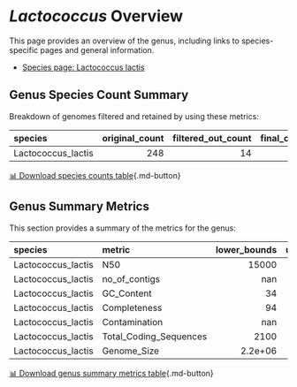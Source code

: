 # *Lactococcus* Overview
This page provides an overview of the genus, including links to species-specific pages and general information.

- [Species page: Lactococcus lactis](Lactococcus_lactis/index.md)
## Genus Species Count Summary
Breakdown of genomes filtered and retained by using these metrics:

| species            |   original_count |   filtered_out_count |   final_count |
|:-------------------|-----------------:|---------------------:|--------------:|
| Lactococcus_lactis |              248 |                   14 |           234 |


[📊 Download species counts table](species_counts.csv){.md-button}
## Genus Summary Metrics
This section provides a summary of the metrics for the genus:

| species            | metric                 |   lower_bounds |   upper_bounds |
|:-------------------|:-----------------------|---------------:|---------------:|
| Lactococcus_lactis | N50                    |    15000       |        nan     |
| Lactococcus_lactis | no_of_contigs          |      nan       |        280     |
| Lactococcus_lactis | GC_Content             |       34       |         36     |
| Lactococcus_lactis | Completeness           |       94       |        nan     |
| Lactococcus_lactis | Contamination          |      nan       |          5     |
| Lactococcus_lactis | Total_Coding_Sequences |     2100       |       3100     |
| Lactococcus_lactis | Genome_Size            |        2.2e+06 |          3e+06 |


[📊 Download genus summary metrics table](genus_summary_metrics.csv){.md-button}
